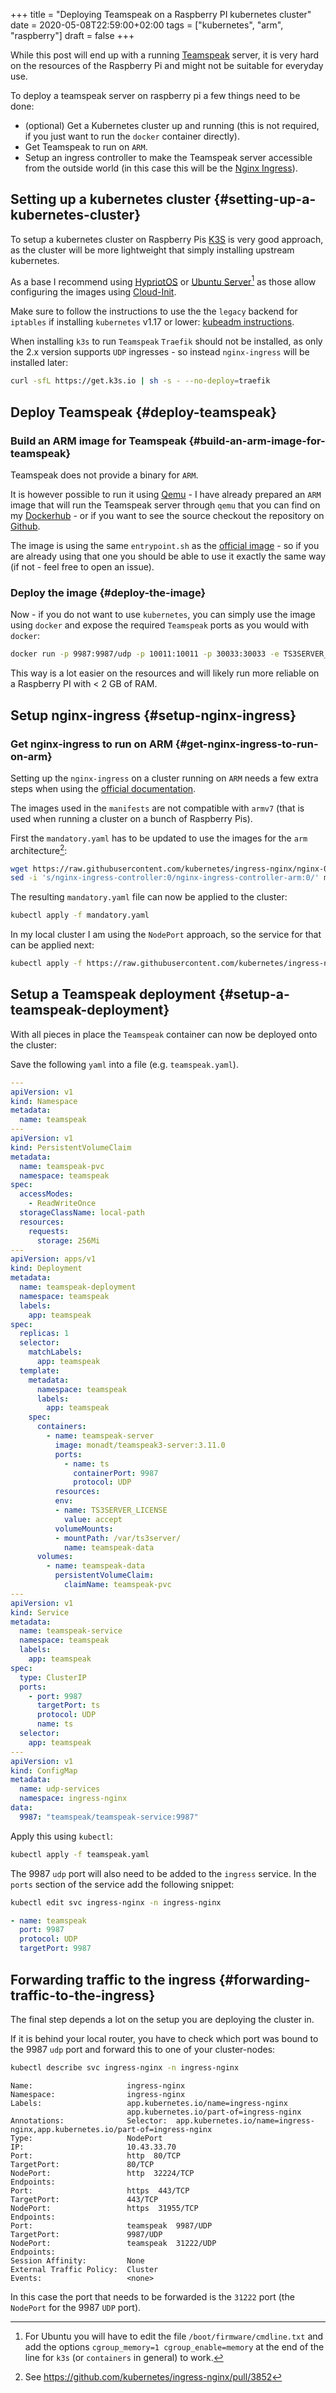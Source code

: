 +++
title = "Deploying Teamspeak on a Raspberry PI kubernetes cluster"
date = 2020-05-08T22:59:00+02:00
tags = ["kubernetes", "arm", "raspberry"]
draft = false
+++

While this post will end up with a running [Teamspeak](https://www.teamspeak.com/en/) server, it is very hard
on the resources of the Raspberry Pi and might not be suitable for everyday
use.

To deploy a teamspeak server on raspberry pi a few things need to be done:

-   (optional) Get a Kubernetes cluster up and running (this is not required, if
    you just want to run the `docker` container directly).
-   Get Teamspeak to run on `ARM`.
-   Setup an ingress controller to make the Teamspeak server accessible from the
    outside world (in this case this will be the [Nginx Ingress](https://kubernetes.github.io/ingress-nginx/)).


## Setting up a kubernetes cluster {#setting-up-a-kubernetes-cluster}

To setup a kubernetes cluster on Raspberry Pis [K3S](https://k3s.io/) is very good approach, as
the cluster will be more lightweight that simply installing upstream
kubernetes.

As a base I recommend using [HypriotOS](https://blog.hypriot.com/) or [Ubuntu Server](https://ubuntu.com/download/server/arm)[^fn:1] as those allow
configuring the images using [Cloud-Init](https://cloudinit.readthedocs.io/en/latest/).

Make sure to follow the instructions to use the the `legacy` backend for
`iptables` if installing `kubernetes` v1.17 or lower: [kubeadm instructions](https://v1-17.docs.kubernetes.io/docs/setup/production-environment/tools/kubeadm/install-kubeadm/#ensure-iptables-tooling-does-not-use-the-nftables-backend).

When installing `k3s` to run `Teamspeak` `Traefik` should not be installed,
as only the 2.x version supports `UDP` ingresses - so instead `nginx-ingress`
will be installed later:

```sh
curl -sfL https://get.k3s.io | sh -s - --no-deploy=traefik
```


## Deploy Teamspeak {#deploy-teamspeak}


### Build an ARM image for Teamspeak {#build-an-arm-image-for-teamspeak}

Teamspeak does not provide a binary for `ARM`.

It is however possible to run it using [Qemu](https://www.qemu.org/) - I have already prepared an
`ARM` image that will run the Teamspeak server through `qemu` that you can
find on my [Dockerhub](https://hub.docker.com/repository/docker/monadt/teamspeak3-server) - or if you want to see the source checkout the
repository on [Github](https://github.com/bergmannf/teamspeak3-server-arm).

The image is using the same `entrypoint.sh` as the [official image](https://hub.docker.com/%5F/teamspeak) - so if
you are already using that one you should be able to use it exactly the same
way (if not - feel free to open an issue).


### Deploy the image {#deploy-the-image}

Now - if you do not want to use `kubernetes`, you can simply use the image
using `docker` and expose the required `Teamspeak` ports as you would with
`docker`:

```sh
docker run -p 9987:9987/udp -p 10011:10011 -p 30033:30033 -e TS3SERVER_LICENSE=accept monadt/teamspeak3-server
```

This way is a lot easier on the resources and will likely run more reliable
on a Raspberry PI with < 2 GB of RAM.


## Setup nginx-ingress {#setup-nginx-ingress}


### Get nginx-ingress to run on ARM {#get-nginx-ingress-to-run-on-arm}

Setting up the `nginx-ingress` on a cluster running on `ARM` needs a few extra
steps when using the [official documentation](https://kubernetes.github.io/ingress-nginx/deploy/).

The images used in the `manifests` are not compatible with `armv7` (that is
used when running a cluster on a bunch of Raspberry Pis).

First the `mandatory.yaml` has to be updated to use the images for the `arm`
architecture[^fn:2]:

```sh
wget https://raw.githubusercontent.com/kubernetes/ingress-nginx/nginx-0.30.0/deploy/static/mandatory.yaml
sed -i 's/nginx-ingress-controller:0/nginx-ingress-controller-arm:0/' mandatory.yaml
```

The resulting `mandatory.yaml` file can now be applied to the cluster:

```sh
kubectl apply -f mandatory.yaml
```

In my local cluster I am using the `NodePort` approach, so the service for
that can be applied next:

```sh
kubectl apply -f https://raw.githubusercontent.com/kubernetes/ingress-nginx/nginx-0.30.0/deploy/static/provider/baremetal/service-nodeport.yaml
```


## Setup a Teamspeak deployment {#setup-a-teamspeak-deployment}

With all pieces in place the `Teamspeak` container can now be deployed onto
the cluster:

Save the following `yaml` into a file (e.g. `teamspeak.yaml`).

```yaml
---
apiVersion: v1
kind: Namespace
metadata:
  name: teamspeak
---
apiVersion: v1
kind: PersistentVolumeClaim
metadata:
  name: teamspeak-pvc
  namespace: teamspeak
spec:
  accessModes:
    - ReadWriteOnce
  storageClassName: local-path
  resources:
    requests:
      storage: 256Mi
---
apiVersion: apps/v1
kind: Deployment
metadata:
  name: teamspeak-deployment
  namespace: teamspeak
  labels:
    app: teamspeak
spec:
  replicas: 1
  selector:
    matchLabels:
      app: teamspeak
  template:
    metadata:
      namespace: teamspeak
      labels:
        app: teamspeak
    spec:
      containers:
        - name: teamspeak-server
          image: monadt/teamspeak3-server:3.11.0
          ports:
            - name: ts
              containerPort: 9987
              protocol: UDP
          resources:
          env:
          - name: TS3SERVER_LICENSE
            value: accept
          volumeMounts:
          - mountPath: /var/ts3server/
            name: teamspeak-data
      volumes:
        - name: teamspeak-data
          persistentVolumeClaim:
            claimName: teamspeak-pvc
---
apiVersion: v1
kind: Service
metadata:
  name: teamspeak-service
  namespace: teamspeak
  labels:
    app: teamspeak
spec:
  type: ClusterIP
  ports:
    - port: 9987
      targetPort: ts
      protocol: UDP
      name: ts
  selector:
    app: teamspeak
---
apiVersion: v1
kind: ConfigMap
metadata:
  name: udp-services
  namespace: ingress-nginx
data:
  9987: "teamspeak/teamspeak-service:9987"
```

Apply this using `kubectl`:

```sh
kubectl apply -f teamspeak.yaml
```

The 9987 `udp` port will also need to be added to the `ingress` service.
In the `ports` section of the service add the following snippet:

```sh
kubectl edit svc ingress-nginx -n ingress-nginx
```

```yaml
- name: teamspeak
  port: 9987
  protocol: UDP
  targetPort: 9987
```


## Forwarding traffic to the ingress {#forwarding-traffic-to-the-ingress}

The final step depends a lot on the setup you are deploying the cluster in.

If it is behind your local router, you have to check which port was bound to
the 9987 `udp` port and forward this to one of your cluster-nodes:

```sh
kubectl describe svc ingress-nginx -n ingress-nginx
```

```text
Name:                     ingress-nginx
Namespace:                ingress-nginx
Labels:                   app.kubernetes.io/name=ingress-nginx
                          app.kubernetes.io/part-of=ingress-nginx
Annotations:              Selector:  app.kubernetes.io/name=ingress-nginx,app.kubernetes.io/part-of=ingress-nginx
Type:                     NodePort
IP:                       10.43.33.70
Port:                     http  80/TCP
TargetPort:               80/TCP
NodePort:                 http  32224/TCP
Endpoints:
Port:                     https  443/TCP
TargetPort:               443/TCP
NodePort:                 https  31955/TCP
Endpoints:
Port:                     teamspeak  9987/UDP
TargetPort:               9987/UDP
NodePort:                 teamspeak  31222/UDP
Endpoints:
Session Affinity:         None
External Traffic Policy:  Cluster
Events:                   <none>
```

In this case the port that needs to be forwarded is the `31222` port (the
`NodePort` for the 9987 `UDP` port).

[^fn:1]: For Ubuntu you will have to edit the file `/boot/firmware/cmdline.txt` and add the options `cgroup_memory=1 cgroup_enable=memory` at the end of the line for `k3s` (or `containers` in general) to work.
[^fn:2]: See <https://github.com/kubernetes/ingress-nginx/pull/3852>
